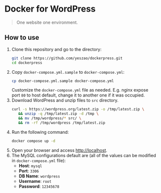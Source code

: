# Docker for WordPress
> One website one environment.


## How to use
1. Clone this repository and go to the directory:
    ```bash
    git clone https://github.com/yeszao/dockerpress.git
    cd dockerpress
    ```
2. Copy `docker-compose.yml.sample` to `docker-compose.yml`:
    ```bash
    cp docker-compose.yml.sample docker-compose.yml
    ```
   Customize the `docker-compose.yml` file as needed.
   E.g. nginx expose port `80` to host default, change it to another one if it was occupied.
4. Download WordPress and unzip files to `src` directory.
    ```bash
   curl -s https://wordpress.org/latest.zip -o /tmp/latest.zip \
       && unzip -q /tmp/latest.zip -d /tmp \
       && mv /tmp/wordpress/* src/ \
       && rm -rf /tmp/wordpress /tmp/latest.zip
   ```
5. Run the following command:
    ```bash
    docker compose up -d
    ```
6. Open your browser and access [http://localhost](http://localhost).
7. The MySQL configurations default are (all of the values can be modified in `docker-compose.yml` file):
   - **Host**: `mysql`
   - **Port**: `3306`
   - **DB Name**: `wordpress`
   - **Username**: `root`
   - **Password**: `12345678`
   
